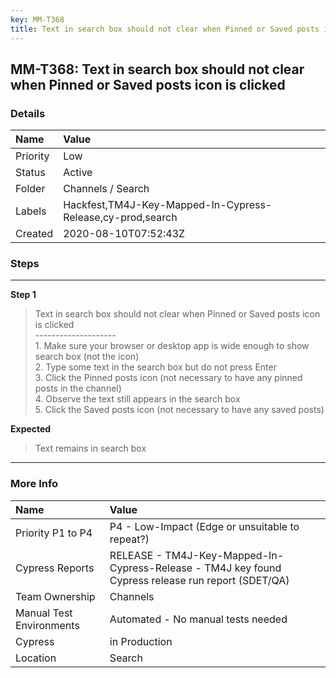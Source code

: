 ```yaml
---
key: MM-T368
title: Text in search box should not clear when Pinned or Saved posts icon is clicked
---
```


## MM-T368: Text in search box should not clear when Pinned or Saved posts icon is clicked

### Details

| Name     | Value                                                      |
| :------- | :--------------------------------------------------------- |
| Priority | Low                                                        |
| Status   | Active                                                     |
| Folder   | Channels / Search                                          |
| Labels   | Hackfest,TM4J-Key-Mapped-In-Cypress-Release,cy-prod,search |
| Created  | 2020-08-10T07:52:43Z                                       |

### Steps

<hr/>

**Step 1**

> <article>Text in search box should not clear when Pinned or Saved posts icon is clicked<br>--------------------<br>1. Make sure your browser or desktop app is wide enough to show search box (not the icon)<br>2. Type some text in the search box but do not press Enter<br>3. Click the Pinned posts icon (not necessary to have any pinned posts in the channel)<br>4. Observe the text still appears in the search box<br>5. Click the Saved posts icon (not necessary to have any saved posts)</article>

**Expected**

> <article>Text remains in search box</article>

<hr/>

### More Info

| Name                     | Value                                                                                              |
| :----------------------- | :------------------------------------------------------------------------------------------------- |
| Priority P1 to P4        | P4 - Low-Impact (Edge or unsuitable to repeat?)                                                    |
| Cypress Reports          | RELEASE - TM4J-Key-Mapped-In-Cypress-Release - TM4J key found Cypress release run report (SDET/QA) |
| Team Ownership           | Channels                                                                                           |
| Manual Test Environments | Automated - No manual tests needed                                                                 |
| Cypress                  | in Production                                                                                      |
| Location                 | Search                                                                                             |
